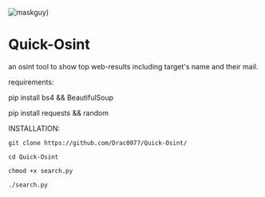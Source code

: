 ![maskguy](https://media.tenor.com/vL3I2FfjVYwAAAAS/maskeliadam-korkun%C3%A7.gif))


# Quick-Osint
an osint tool to show top web-results including target's name and their mail.


requirements:

pip install bs4 && BeautifulSoup

pip install requests && random


INSTALLATION:

```shell
git clone https://github.com/Drac0077/Quick-Osint/
```

```shell
cd Quick-Osint 
```

```shell
chmod +x search.py
```

```shell
./search.py
```
